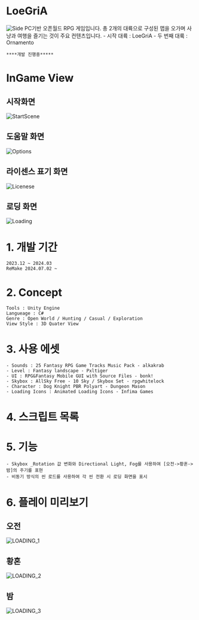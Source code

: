 # LoeGriA
![Side](https://github.com/user-attachments/assets/22b70a6f-4e14-4f79-b026-b75cee54123f)
    PC기반 오픈월드 RPG 게임입니다.
    총 2개의 대륙으로 구성된 맵을 오가며 사냥과 여행을 즐기는 것이 주요 컨텐츠입니다.
    - 시작 대륙 : LoeGriA
    - 두 번째 대륙 : Ornamento

    ****개발 진행중*****
    
# InGame View
## 시작화면
![StartScene](https://github.com/shin0624/Unity_LoeGriA/assets/91828379/ef71ca8e-3130-4f9c-b8a2-1db692361c34)

## 도움말 화면
![Options](https://github.com/shin0624/Unity_LoeGriA/assets/91828379/1e56c2d2-40bf-4620-9fb0-664ea752459e)

## 라이센스 표기 화면
![Licenese](https://github.com/shin0624/Unity_LoeGriA/assets/91828379/4f4fbce6-d9d2-4b34-b527-4171419272d7)

## 로딩 화면
![Loading](https://github.com/shin0624/Unity_LoeGriA/assets/91828379/929e10cd-4565-4a1e-bc5f-a4d08e95af94)

# 1. 개발 기간
    2023.12 ~ 2024.03
    ReMake 2024.07.02 ~ 

# 2. Concept
    Tools : Unity Engine
    Langueage : C#
    Genre : Open World / Hunting / Casual / Exploration
    View Style : 3D Quater View

# 3. 사용 에셋
    - Sounds : 25 Fantasy RPG Game Tracks Music Pack - alkakrab
    - Level : Fantasy landscape - Pxltiger
    - UI : RPG&Fantasy Mobile GUI with Source Files - bonk!
    - Skybox : AllSky Free - 10 Sky / Skybox Set - rpgwhitelock
    - Character : Dog Knight PBR Polyart - Dungeon Mason
    - Loading Icons : Animated Loading Icons - Infima Games

# 4. 스크립트 목록

# 5. 기능
    - Skybox _Rotation 값 변화와 Directional Light, Fog를 사용하여 [오전->황혼->밤]의 주기를 표현
    - 비동기 방식의 씬 로드를 사용하여 각 씬 전환 시 로딩 화면을 표시

# 6. 플레이 미리보기
## 오전
![LOADING_1](https://github.com/shin0624/Unity_LoeGriA/assets/91828379/d4c646b3-c2e1-46ba-b088-26d062f83712)

## 황혼
![LOADING_2](https://github.com/shin0624/Unity_LoeGriA/assets/91828379/bd88aa10-254a-42b6-89d1-286f972b2b75)

## 밤
![LOADING_3](https://github.com/shin0624/Unity_LoeGriA/assets/91828379/da9ce23f-1036-4626-aa3c-b9d08a9e022b)
    
    
